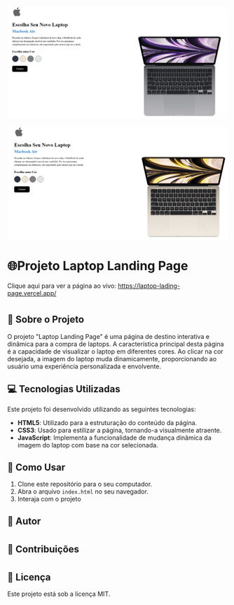 ![alt text](image-2.png)

![alt text](image-3.png)

#
# 🌐Projeto Laptop Landing Page

Clique aqui para ver a página ao vivo:  https://laptop-lading-page.vercel.app/

#

## 📝 Sobre o Projeto

O projeto "Laptop Landing Page" é uma página de destino interativa e dinâmica para a compra de laptops. A característica principal desta página é a capacidade de visualizar o laptop em diferentes cores. Ao clicar na cor desejada, a imagem do laptop muda dinamicamente, proporcionando ao usuário uma experiência personalizada e envolvente.

## 💻 Tecnologias Utilizadas

Este projeto foi desenvolvido utilizando as seguintes tecnologias:

- **HTML5**: Utilizado para a estruturação do conteúdo da página.
- **CSS3**: Usado para estilizar a página, tornando-a visualmente atraente.
- **JavaScript**: Implementa a funcionalidade de mudança dinâmica da imagem do laptop com base na cor selecionada.

## 🚀 Como Usar

1. Clone este repositório para o seu computador.
2. Abra o arquivo `index.html` no seu navegador.
3. Interaja com o projeto
## 👤 Autor

#

## 🤝 Contribuições

#

## 📄 Licença

Este projeto está sob a licença MIT.
